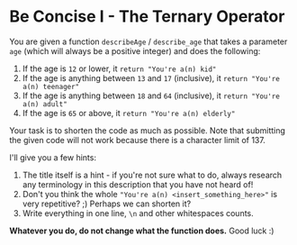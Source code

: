 # Be Concise I - The Ternary Operator

You are given a function ```describeAge``` / ```describe_age``` that takes a parameter ```age``` (which will always be a positive integer) and does the following:

1. If the age is ```12``` or lower, it ```return "You're a(n) kid"```
2. If the age is anything between ```13``` and ```17``` (inclusive), it ```return "You're a(n) teenager"```
3. If the age is anything between ```18``` and ```64``` (inclusive), it ```return "You're a(n) adult"```
4. If the age is ```65``` or above, it ```return "You're a(n) elderly"```

Your task is to shorten the code as much as possible. Note that submitting the given code will not work because there is a character limit of 137.

I'll give you a few hints:

1. The title itself is a hint - if you're not sure what to do, always research any terminology in this description that you have not heard of!
2. Don't you think the whole ```"You're a(n) <insert_something_here>"``` is very repetitive? ;) Perhaps we can shorten it?
3. Write everything in one line, ```\n``` and other whitespaces counts.

**Whatever you do, do not change what the function does.** Good luck :)
